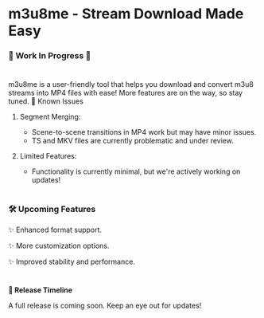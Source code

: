 # m3u8me - Stream Download Made Easy
### 🚧 Work In Progress 🚧

#

m3u8me is a user-friendly tool that helps you download and convert m3u8 streams into MP4 files with ease! More features are on the way, so stay tuned.
🐛 Known Issues

1. Segment Merging:
   - Scene-to-scene transitions in MP4 work but may have minor issues.
   - TS and MKV files are currently problematic and under review.

2. Limited Features:
   - Functionality is currently minimal, but we're actively working on updates!

#

### 🛠️ Upcoming Features

✨ Enhanced format support.

✨ More customization options.

✨ Improved stability and performance.

#

**🚀 Release Timeline**

A full release is coming soon. Keep an eye out for updates!
